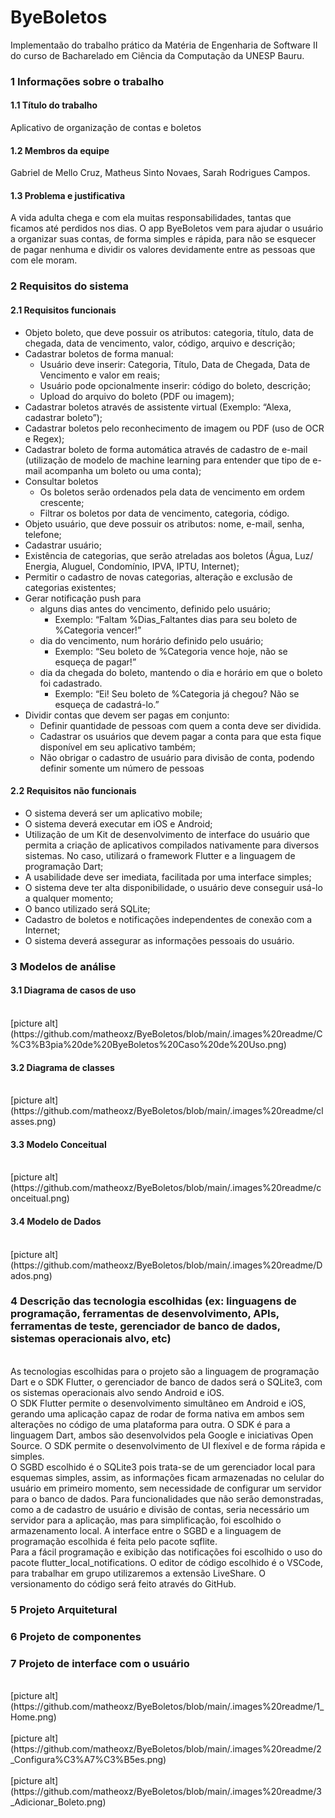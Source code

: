 # ByeBoletos

Implementaão do trabalho prático da Matéria de Engenharia de Software II do curso de Bacharelado em Ciência da Computação da UNESP Bauru.

### 1 Informações sobre o trabalho
#### 1.1 Título do trabalho
Aplicativo de organização de contas e boletos

#### 1.2 Membros da equipe
Gabriel de Mello Cruz, Matheus Sinto Novaes, Sarah Rodrigues Campos.

#### 1.3 Problema e justificativa
A vida adulta chega e com ela muitas responsabilidades, tantas que ficamos até perdidos nos dias. O app ByeBoletos vem para ajudar o usuário a organizar suas contas, de forma simples e rápida, para não se esquecer de pagar nenhuma e dividir os valores devidamente entre as pessoas que com ele moram.

### 2 Requisitos do sistema
#### 2.1 Requisitos funcionais
* Objeto boleto, que deve possuir os atributos: categoria, título, data de chegada, data de vencimento, valor, código, arquivo e descrição; <br>
* Cadastrar boletos de forma manual: 
  * Usuário deve inserir: Categoria, Título, Data de Chegada, Data de Vencimento e valor em reais; 
  * Usuário pode opcionalmente inserir: código do boleto, descrição;
  * Upload do arquivo do boleto (PDF ou imagem);
* Cadastrar boletos através de assistente virtual (Exemplo: “Alexa, cadastrar boleto”);
* Cadastrar boletos pelo reconhecimento de imagem ou PDF (uso de OCR e Regex);
* Cadastrar boleto de forma automática através de cadastro de e-mail (utilização de modelo de machine learning para entender que tipo de e-mail acompanha um boleto ou uma conta);
* Consultar boletos
  * Os boletos serão ordenados pela data de vencimento em ordem crescente;
  * Filtrar os boletos por data de vencimento, categoria, código.
* Objeto usuário, que deve possuir os atributos: nome, e-mail, senha, telefone;
* Cadastrar usuário;
* Existência de categorias, que serão atreladas aos boletos (Água, Luz/ Energia, Aluguel, Condomínio, IPVA, IPTU, Internet);
* Permitir o cadastro de novas categorias, alteração e exclusão de categorias existentes;
* Gerar notificação push para 
  * alguns dias antes do vencimento, definido pelo usuário;
    * Exemplo: “Faltam %Dias_Faltantes dias para seu boleto de %Categoria vencer!”
  * dia do vencimento, num horário definido pelo usuário;
    * Exemplo: “Seu boleto de %Categoria vence hoje, não se esqueça de pagar!”
  * dia da chegada do boleto, mantendo o dia e horário em que o boleto foi cadastrado.
    * Exemplo: “Ei! Seu boleto de %Categoria já chegou? Não se esqueça de cadastrá-lo.”
* Dividir contas que devem ser pagas em conjunto:
  * Definir quantidade de pessoas com quem a conta deve ser dividida.
  * Cadastrar os usuários que devem pagar a conta para que esta fique disponível em seu aplicativo também;
  * Não obrigar o cadastro de usuário para divisão de conta, podendo definir somente um número de pessoas

#### 2.2 Requisitos não funcionais
* O sistema deverá ser um aplicativo mobile;
* O sistema deverá executar em iOS e Android;
* Utilização de um Kit de desenvolvimento de interface do usuário que permita a criação de aplicativos compilados nativamente para diversos sistemas. No caso, utilizará o framework Flutter e a linguagem de programação Dart;
* A usabilidade deve ser imediata, facilitada por uma interface simples;
* O sistema deve ter alta disponibilidade, o usuário deve conseguir usá-lo a qualquer momento;
* O banco utilizado será SQLite;
* Cadastro de boletos e notificações independentes de conexão com a Internet;
* O sistema deverá assegurar as informações pessoais do usuário.

### 3 Modelos de análise
#### 3.1 Diagrama de casos de uso
<br>
[picture alt](https://github.com/matheoxz/ByeBoletos/blob/main/.images%20readme/C%C3%B3pia%20de%20ByeBoletos%20Caso%20de%20Uso.png)
<br>

#### 3.2 Diagrama de classes
<br>
[picture alt](https://github.com/matheoxz/ByeBoletos/blob/main/.images%20readme/classes.png)
<br>

#### 3.3 Modelo Conceitual
<br>
[picture alt](https://github.com/matheoxz/ByeBoletos/blob/main/.images%20readme/conceitual.png)
<br>

#### 3.4 Modelo de Dados
<br>
[picture alt](https://github.com/matheoxz/ByeBoletos/blob/main/.images%20readme/Dados.png)
<br>

### 4 Descrição das tecnologia escolhidas (ex: linguagens de programação, ferramentas de desenvolvimento, APIs, ferramentas de teste, gerenciador de banco de dados, sistemas operacionais alvo, etc)
<br>
As tecnologias escolhidas para o projeto são a linguagem de programação Dart e o SDK Flutter, o gerenciador de banco de dados será o SQLite3, com os sistemas operacionais alvo sendo Android e iOS. <br>
O SDK Flutter permite o desenvolvimento simultâneo em Android e iOS, gerando uma aplicação capaz de rodar de forma nativa em ambos sem alterações no código de uma plataforma para outra. O SDK é para a linguagem Dart, ambos são desenvolvidos pela Google e iniciativas Open Source. O SDK permite o desenvolvimento de UI flexível e de forma rápida e simples. <br>
O SGBD escolhido é o SQLite3 pois trata-se de um gerenciador local para esquemas simples, assim, as informações ficam armazenadas no celular do usuário em primeiro momento, sem necessidade de configurar um servidor para o banco de dados. Para funcionalidades que não serão demonstradas, como a de cadastro de usuário e divisão de contas, seria necessário um servidor para a aplicação, mas para simplificação, foi escolhido o armazenamento local. A interface entre o SGBD e a linguagem de programação escolhida é feita pelo pacote sqflite. <br>
Para a fácil programação e exibição das notificações foi escolhido o uso do pacote  flutter_local_notifications.
O editor de código escolhido é o VSCode, para trabalhar em grupo utilizaremos a extensão LiveShare. O versionamento do código será feito através do GitHub. <br>

### 5 Projeto Arquitetural

### 6 Projeto de componentes

### 7 Projeto de interface com o usuário
<br>
[picture alt](https://github.com/matheoxz/ByeBoletos/blob/main/.images%20readme/1_Home.png)
<br>
<br>
[picture alt](https://github.com/matheoxz/ByeBoletos/blob/main/.images%20readme/2_Configura%C3%A7%C3%B5es.png)
<br>
<br>
[picture alt](https://github.com/matheoxz/ByeBoletos/blob/main/.images%20readme/3_Adicionar_Boleto.png)
<br>

